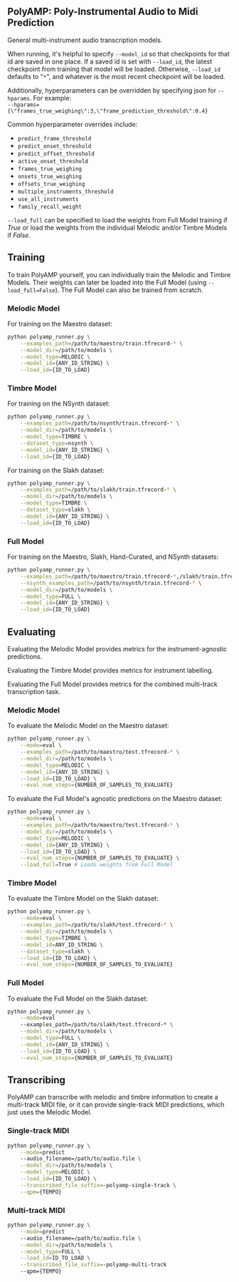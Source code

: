 ## PolyAMP: Poly-Instrumental Audio to Midi Prediction
General multi-instrument audio transcription models.



When running, it's helpful to specify `--model_id` so that checkpoints for
that id are saved in one place. If a saved id is set with `--load_id`,
the latest checkpoint from training that model will be loaded.
Otherwise, `--load_id` defaults to "`*`", and whatever is the most recent
checkpoint will be loaded.

Additionally, hyperparameters can be overridden by specifying json for `--hparams`.
For example:\
`--hparams={\"frames_true_weighing\":3,\"frame_prediction_threshold\":0.4}`

Common hyperparameter overrides include:
- `predict_frame_threshold`
- `predict_onset_threshold`
- `predict_offset_threshold`
- `active_onset_threshold`
- `frames_true_weighing`
- `onsets_true_weighing`
- `offsets_true_weighing`
- `multiple_instruments_threshold`
- `use_all_instruments`
- `family_recall_weight`

`--load_full` can be specified to load the weights from Full Model training if _True_ or
load the weights from the individual Melodic and/or Timbre Models if _False_.

## Training
To train PolyAMP yourself, you can individually train the Melodic and Timbre Models.
Their weights can later be loaded into the Full Model (using `--load_full=False`).
The Full Model can also be trained from scratch.
### Melodic Model
For training on the Maestro dataset:
```bash
python polyamp_runner.py \
    --examples_path=/path/to/maestro/train.tfrecord-* \
    --model_dir=/path/to/models \
    --model_type=MELODIC \
    --model_id={ANY_ID_STRING} \
    --load_id={ID_TO_LOAD}
```
### Timbre Model
For training on the NSynth dataset:
```bash
python polyamp_runner.py \
    --examples_path=/path/to/nsynth/train.tfrecord-* \
    --model_dir=/path/to/models \
    --model_type=TIMBRE \
    --dataset_type=nsynth \
    --model_id={ANY_ID_STRING} \
    --load_id={ID_TO_LOAD}
```
For training on the Slakh dataset:
```bash
python polyamp_runner.py \
    --examples_path=/path/to/slakh/train.tfrecord-* \
    --model_dir=/path/to/models \
    --model_type=TIMBRE \
    --dataset_type=slakh \
    --model_id={ANY_ID_STRING} \
    --load_id={ID_TO_LOAD}
```
### Full Model
For training on the Maestro, Slakh, Hand-Curated, and NSynth datasets:
```bash
python polyamp_runner.py \
    --examples_path=/path/to/maestro/train.tfrecord-*,/slakh/train.tfrecord-*,/custom/train.tfrecord-* \
    --nsynth_examples_path=/path/to/nsynth/train.tfrecord-* \
    --model_dir=/path/to/models \
    --model_type=FULL \
    --model_id={ANY_ID_STRING} \
    --load_id={ID_TO_LOAD}
```

## Evaluating
Evaluating the Melodic Model provides metrics for the instrument-agnostic predictions.

Evaluating the Timbre Model provides metrics for instrument labelling.

Evaluating the Full Model provides metrics for the combined multi-track transcription task.
### Melodic Model
To evaluate the Melodic Model on the Maestro dataset:
```bash
python polyamp_runner.py \
    --mode=eval \
    --examples_path=/path/to/maestro/test.tfrecord-* \
    --model_dir=/path/to/models \
    --model_type=MELODIC \
    --model_id={ANY_ID_STRING} \
    --load_id={ID_TO_LOAD} \
    --eval_num_steps={NUMBER_OF_SAMPLES_TO_EVALUATE}
```
To evaluate the Full Model's agnostic predictions on the Maestro dataset:
```bash
python polyamp_runner.py \
    --mode=eval \
    --examples_path=/path/to/maestro/test.tfrecord-* \
    --model_dir=/path/to/models \
    --model_type=MELODIC \
    --model_id={ANY_ID_STRING} \
    --load_id={ID_TO_LOAD} \
    --eval_num_steps={NUMBER_OF_SAMPLES_TO_EVALUATE} \
    --load_full=True # Loads weights from Full Model
```
### Timbre Model
To evaluate the Timbre Model on the Slakh dataset:
```bash
python polyamp_runner.py \
    --mode=eval \
    --examples_path=/path/to/slakh/test.tfrecord-* \
    --model_dir=/path/to/models \
    --model_type=TIMBRE \
    --model_id=ANY_ID_STRING \
    --dataset_type=slakh \
    --load_id={ID_TO_LOAD} \
    --eval_num_steps={NUMBER_OF_SAMPLES_TO_EVALUATE}
```
### Full Model
To evaluate the Full Model on the Slakh dataset:
```bash
python polyamp_runner.py \
    --mode=eval
    --examples_path=/path/to/slakh/test.tfrecord-* \
    --model_dir=/path/to/models \
    --model_type=FULL \
    --model_id={ANY_ID_STRING} \
    --load_id={ID_TO_LOAD} \
    --eval_num_steps={NUMBER_OF_SAMPLES_TO_EVALUATE}
```
## Transcribing
PolyAMP can transcribe with melodic and timbre information to create
a multi-track MIDI file, or it can provide single-track MIDI predictions,
which just uses the Melodic Model.
### Single-track MIDI
```bash
python polyamp_runner.py \
    --mode=predict
    --audio_filename=/path/to/audio.file \
    --model_dir=/path/to/models \
    --model_type=MELODIC \
    --load_id={ID_TO_LOAD} \
    --transcribed_file_suffix=-polyamp-single-track \
    --qpm={TEMPO}

```
### Multi-track MIDI
```bash
python polyamp_runner.py \
    --mode=predict
    --audio_filename=/path/to/audio.file \
    --model_dir=/path/to/models \
    --model_type=FULL \
    --load_id=ID_TO_LOAD \
    --transcribed_file_suffix=-polyamp-multi-track
    --qpm={TEMPO}

```
